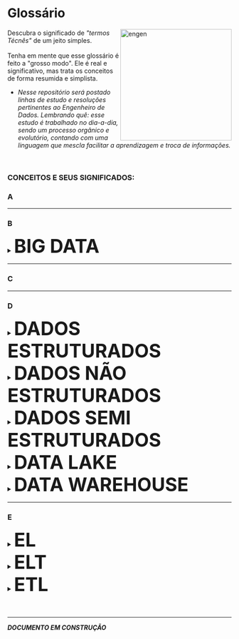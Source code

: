 # Glossário
<img align="right" alt="engen" width="250" src="https://i.pinimg.com/originals/54/98/88/549888805ac40cb67a3bb7ab6a4024ea.gif">

Descubra o significado de *"termos Técnês"* de um jeito simples.
<br />
<br />
Tenha em mente que esse glossário é feito a "grosso modo". Ele é real e significativo, mas trata os conceitos de forma resumida e simplista.
* *Nesse repositório será postado linhas de estudo e resoluções pertinentes ao Engenheiro de Dados. Lembrando quê: esse estudo é trabalhado no dia-a-dia, sendo um processo orgânico e evolutório, contando com uma linguagem que mescla facilitar a aprendizagem e troca de informações.*
<br />

### CONCEITOS E SEUS SIGNIFICADOS:

### A

________________________________________________________________________________________________________________________________________________________________


### B

<details><summary><big><big><big><big><big><big><b>BIG DATA</b></big></big></big></big></big></big></summary>
<br />

Todo mundo tem uma definição diferente para o conceito Big Data, mas esse todo mundo quer dizer a mesma coisa. Para melhor exemplificar vou deixar dois tópicos com definições muito boas:
* Big Data é a área do conhecimento que estuda como tratar, analisar e obter informações a partir de conjuntos de dados grandes demais para serem analisados por sistemas tradicionais. -by [Wikipédia](https://pt.wikipedia.org/wiki/Big_data).
* Big Data são dados com maior variedade que chegam em volumes crescentes e com velocidade cada vez maior. -by [Oracle](https://www.oracle.com/br/big-data/what-is-big-data/).

Ou seja:

>**BIG DATA** estuda como melhor administrar uma multidão de dados misturados; que chegam ao mesmo tempo; em uma velocidade alta e sem parar; utilizando ferramentas que não travem com esse fluxo.

O Big Data, para ser considerado Big Data, precisa passar pelos conceitos dos V's (tem de 3, 5 até 7 V's). Mas nós vamos ficar só nos 3V's principais, que são:
1. VOLUME - a multidão de dados. Terabytes para cima.
2. VARIEDADE - dados misturados. Textos, fotos, vídeos, áudios.
3. VELOCIDADE - a rapidez com que esses dados são gerados. Imagine o tanto de gente escrevendo mensagens no Twitter nesse momento. Milhões de mensagens por segundo.

Agora imagine esse tanto de mensagens chegando frenéticamente, de todos os lados, de todas as formas, e você tendo que dar conta. Tendo que armazenar, tratar, analisar, informacionar e sem deixar esse fluxo parar. Toda essa função, toda essa ação, esse conceito de cuidar disso tudo de uma forma funcional e otimizada foi batizado de Big Data.

*Se você quiser mais detalhes pode encontrar no [site Alura](https://www.alura.com.br/artigos/big-data).*

<br />
</details>

________________________________________________________________________________________________________________________________________________________________

### C

________________________________________________________________________________________________________________________________________________________________

### D

<details><summary><big><big><big><big><big><big><b>DADOS ESTRUTURADOS</b></big></big></big></big></big></big></summary>
<br />
  
Pense em estrutura. Para uma estrutura existir, antes alguém teve que decidir como ela ia ser, do que ela ia ser e o que ela ia ter. Agora vamos pensar em Dados Estruturados, para eles serem estruturados, eles tem que ser o tipo de dado que a estrutura aceita, e estar em uma estrutura.

Ou seja:
>**DADOS ESTRUTURADOS** são dados que possuem um padrão específico e estão organizados em uma estrutura. Ex.: Parquet, AVRO.

*Se você quiser mais detalhes pode encontrar no [blog Treina Web](https://www.treinaweb.com.br/blog/o-que-sao-dados-estruturados-e-nao-estruturados#:~:text=Os%20dados%20do%20tipo%20estruturados,atrav%C3%A9s%20de%20linhas%20e%20colunas.).*

<br /> 
</details>

<details><summary><big><big><big><big><big><big><b>DADOS NÃO ESTRUTURADOS</b></big></big></big></big></big></big></summary>
<br />
  
Imagina que várias fotos, vídeos, áudios e textos devem ser organizados todos juntos em uma única estrutura.
* Primeiro, esses dados são todos muitos diferentes.
* Segundo, a estrutura não poderia ser pré-definida, ela teria de se moldar de acordo com os seus dados, teria de ser muito flexível e expansiva.

Essas duas caracteristicas marcantes são o que fazem os dados se tornarem Dados Não Estruturados. Ex.: fotos, vídeos, áudios e textos.

Ou seja:
>**DADOS NÃO ESTRUTURADOS** são dados variados, flexíveis sem padrões e estrutura definida. Ex.: CSV, JSON.
  
*Se você quiser mais detalhes pode encontrar no [blog Treina Web](https://www.treinaweb.com.br/blog/o-que-sao-dados-estruturados-e-nao-estruturados#:~:text=Os%20dados%20do%20tipo%20estruturados,atrav%C3%A9s%20de%20linhas%20e%20colunas.).*

<br /> 
</details>

<details><summary><big><big><big><big><big><big><b>DADOS SEMI ESTRUTURADOS</b></big></big></big></big></big></big></summary>
<br />
  
Agora você tem dados com algumas características padronizadas, mas esses dados serão armazenados em uma estrutura mais flexível. Isso torna seus dados em Dados Semi Estruturados.

Ou seja:
>**DADOS SEMI ESTRUTURADOS** são dados que contem algumas caraterísticas pré-definidas, mas são organizadas em estruturas flexíveis.
  
*Se você quiser mais detalhes pode encontrar no [blog Treina Web](https://www.treinaweb.com.br/blog/o-que-sao-dados-estruturados-e-nao-estruturados#:~:text=Os%20dados%20do%20tipo%20estruturados,atrav%C3%A9s%20de%20linhas%20e%20colunas.).*

<br /> 
</details>


<details><summary><big><big><big><big><big><big><b>DATA LAKE</b></big></big></big></big></big></big></summary>
<br />
  
Data Lake nada mais é que aquela gaveta que você joga tudo nela, não importa o que é; se é chave, documento, resto de comida, foto antiga. Tanto faz. Você guarda tudo ali, naquela gaveta.

Ou seja:
>**DATA LAKE** é um repositório centralizado para armazenar dados estruturados e não estruturados.

*Se você quiser mais detalhes pode encontrar no [site AWS](https://aws.amazon.com/pt/big-data/datalakes-and-analytics/what-is-a-data-lake/) e no [Blog Ciencia e Dados](https://www.cienciaedados.com/data-lake-a-fonte-do-big-data/).*

<br /> 
</details>

<details><summary><big><big><big><big><big><big><b>DATA WAREHOUSE</b></big></big></big></big></big></big></summary>
<br />

Data Warehouse funciona como um depósito de dados, ele guarda seus dados de forma organizada e alinhada.

Ou seja:
>**DATA WAREHOUSE** é um banco de dados estruturados.

*Se você quiser mais detalhes pode encontrar no [site SAP](https://www.sap.com/brazil/insights/what-is-a-data-warehouse.html) e no [site DevMedia](https://www.devmedia.com.br/data-warehouse/12609).*

<br />
</details>

________________________________________________________________________________________________________________________________________________________________

### E

<details><summary><big><big><big><big><big><big><b>EL</b></big></big></big></big></big></big></summary>
<br />

EL vem do inglês Extract and Load (Extração e Carregamento).

Com o EL você:
* Extrai dados de uma base de dados;
* Carrega esses dados no local de destino.
  
> USAMOS O **EL** QUANDO os dados já estão limpos e corretos, podendo ser importados como estão diretamente para outro sistema, ou seja, esses dados não precisam passar por nenhuma Transformação, apenas devem ser *Extraidos* de um local e *Carregados* para outro.


<br />
</details>

<details><summary><big><big><big><big><big><big><b>ELT</b></big></big></big></big></big></big></summary>
<br />

ELT vem do inglês Extract, Load and Transform (Extração, Carregamento e Transformação).

Com o ELT você:
* Extrai dados de uma base de dados;
* Carrega esses dados no local de destino;
* Transforma esses dados em tempo real.

> USAMOS O **ELT** QUANDO queremos permitir que dados brutos sejam *Carregados* diretamente no destino e *Transformados* mais tarde, ou sempre que necessário.
  
*Se você quiser mais detalhes pode encontrar no [blog Indicium](https://blog.indicium.tech/etl-vs-elt-diferencas/#:~:text=ETL%3A%20m%C3%A9todo%20desenvolvido%20para%20suporte,escal%C3%A1vel%20em%20infraestruturas%20de%20cloud.).*

<br />
</details>

<details><summary><big><big><big><big><big><big><b>ETL</b></big></big></big></big></big></big></summary>
<br />

ETL vem do inglês - Extract, Transform and Load (Extração, Transformação e Carregamento).
  
Com o ETL você:
* Extrai dados de uma base de dados;
* Transforma esses dados;
* Carrega esses dados no local de destino.

> USAMOS O **ETL** QUANDO no processo de integração de dados a transformação deve ocorrer em um serviço intermediário antes de ser carregado no destino.

*Se você quiser mais detalhes pode encontrar no [blog Indicium](https://blog.indicium.tech/etl-vs-elt-diferencas/#:~:text=ETL%3A%20m%C3%A9todo%20desenvolvido%20para%20suporte,escal%C3%A1vel%20em%20infraestruturas%20de%20cloud.).*

<br />
</details>


<br />
<br />

________________________________________________________________________________________________________________________________________________________________
***DOCUMENTO EM CONSTRUÇÃO***

